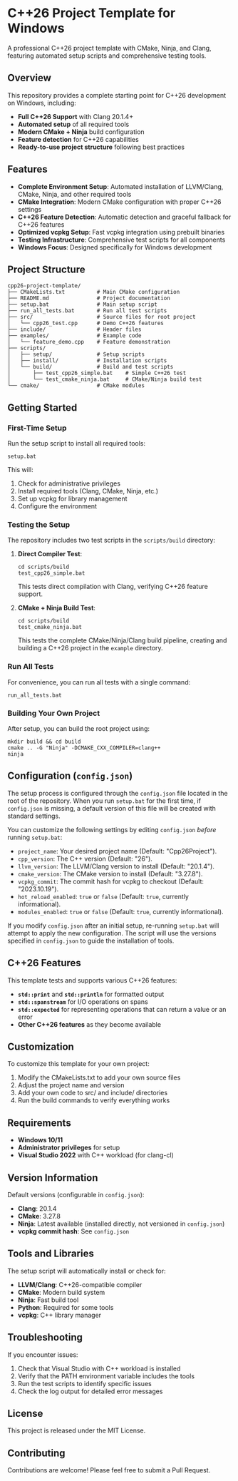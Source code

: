 # C++26 Project Template for Windows

A professional C++26 project template with CMake, Ninja, and Clang, featuring automated setup scripts and comprehensive testing tools.

## Overview

This repository provides a complete starting point for C++26 development on Windows, including:

- **Full C++26 Support** with Clang 20.1.4+
- **Automated setup** of all required tools 
- **Modern CMake + Ninja** build configuration
- **Feature detection** for C++26 capabilities
- **Ready-to-use project structure** following best practices

## Features

- **Complete Environment Setup**: Automated installation of LLVM/Clang, CMake, Ninja, and other required tools
- **CMake Integration**: Modern CMake configuration with proper C++26 settings
- **C++26 Feature Detection**: Automatic detection and graceful fallback for C++26 features
- **Optimized vcpkg Setup**: Fast vcpkg integration using prebuilt binaries
- **Testing Infrastructure**: Comprehensive test scripts for all components
- **Windows Focus**: Designed specifically for Windows development

## Project Structure

```
cpp26-project-template/
├── CMakeLists.txt          # Main CMake configuration
├── README.md               # Project documentation
├── setup.bat               # Main setup script
├── run_all_tests.bat       # Run all test scripts
├── src/                    # Source files for root project
│   └── cpp26_test.cpp      # Demo C++26 features
├── include/                # Header files
├── examples/               # Example code
│   └── feature_demo.cpp    # Feature demonstration
├── scripts/
│   ├── setup/              # Setup scripts
│   ├── install/            # Installation scripts
│   └── build/              # Build and test scripts
│       ├── test_cpp26_simple.bat    # Simple C++26 test
│       └── test_cmake_ninja.bat     # CMake/Ninja build test
└── cmake/                  # CMake modules
```

## Getting Started

### First-Time Setup

Run the setup script to install all required tools:

```batch
setup.bat
```

This will:
1. Check for administrative privileges
2. Install required tools (Clang, CMake, Ninja, etc.)
3. Set up vcpkg for library management
4. Configure the environment

### Testing the Setup

The repository includes two test scripts in the `scripts/build` directory:

1. **Direct Compiler Test**:
   ```batch
   cd scripts/build
   test_cpp26_simple.bat
   ```
   This tests direct compilation with Clang, verifying C++26 feature support.

2. **CMake + Ninja Build Test**:
   ```batch
   cd scripts/build
   test_cmake_ninja.bat
   ```
   This tests the complete CMake/Ninja/Clang build pipeline, creating and building a C++26 project in the `example` directory.

### Run All Tests

For convenience, you can run all tests with a single command:

```batch
run_all_tests.bat
```

### Building Your Own Project

After setup, you can build the root project using:

```batch
mkdir build && cd build
cmake .. -G "Ninja" -DCMAKE_CXX_COMPILER=clang++
ninja
```

## Configuration (`config.json`)

The setup process is configured through the `config.json` file located in the root of the repository. When you run `setup.bat` for the first time, if `config.json` is missing, a default version of this file will be created with standard settings.

You can customize the following settings by editing `config.json` *before* running `setup.bat`:

-   `project_name`: Your desired project name (Default: "Cpp26Project").
-   `cpp_version`: The C++ version (Default: "26").
-   `llvm_version`: The LLVM/Clang version to install (Default: "20.1.4").
-   `cmake_version`: The CMake version to install (Default: "3.27.8").
-   `vcpkg_commit`: The commit hash for vcpkg to checkout (Default: "2023.10.19").
-   `hot_reload_enabled`: `true` or `false` (Default: `true`, currently informational).
-   `modules_enabled`: `true` or `false` (Default: `true`, currently informational).

If you modify `config.json` after an initial setup, re-running `setup.bat` will attempt to apply the new configuration. The script will use the versions specified in `config.json` to guide the installation of tools.

## C++26 Features

This template tests and supports various C++26 features:

- **`std::print`** and **`std::println`** for formatted output
- **`std::spanstream`** for I/O operations on spans
- **`std::expected`** for representing operations that can return a value or an error
- **Other C++26 features** as they become available

## Customization

To customize this template for your own project:

1. Modify the CMakeLists.txt to add your own source files
2. Adjust the project name and version
3. Add your own code to src/ and include/ directories
4. Run the build commands to verify everything works

## Requirements

- **Windows 10/11**
- **Administrator privileges** for setup
- **Visual Studio 2022** with C++ workload (for clang-cl)

## Version Information

Default versions (configurable in `config.json`):
- **Clang**: 20.1.4
- **CMake**: 3.27.8
- **Ninja**: Latest available (installed directly, not versioned in `config.json`)
- **vcpkg commit hash**: See `config.json`

## Tools and Libraries

The setup script will automatically install or check for:

- **LLVM/Clang**: C++26-compatible compiler
- **CMake**: Modern build system
- **Ninja**: Fast build tool
- **Python**: Required for some tools
- **vcpkg**: C++ library manager

## Troubleshooting

If you encounter issues:

1. Check that Visual Studio with C++ workload is installed
2. Verify that the PATH environment variable includes the tools
3. Run the test scripts to identify specific issues
4. Check the log output for detailed error messages

## License

This project is released under the MIT License.

## Contributing

Contributions are welcome! Please feel free to submit a Pull Request. 